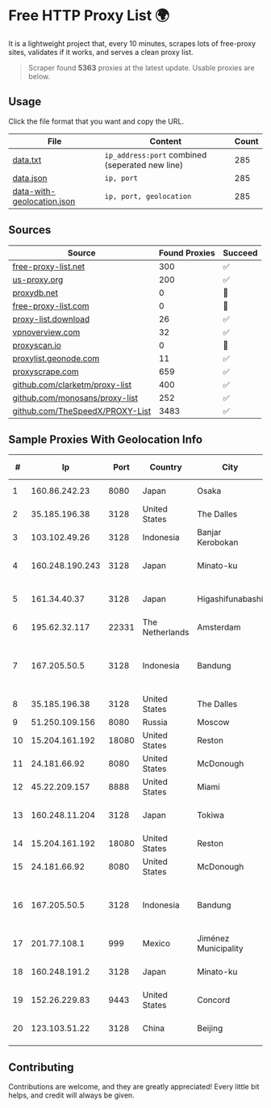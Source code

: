 
# Free HTTP Proxy List 🌍

It is a lightweight project that, every 10 minutes, scrapes lots of free-proxy sites, validates if it works, and serves a clean proxy list.


> Scraper found **5363** proxies at the latest update. Usable proxies are below.

## Usage

Click the file format that you want and copy the URL.


|File|Content|Count|
|----|-------|-----|
|[data.txt](https://raw.githubusercontent.com/themiralay/Proxy-List-World/master/data.txt)|`ip_address:port` combined (seperated new line)|285|
|[data.json](https://raw.githubusercontent.com/themiralay/Proxy-List-World/master/data.json)|`ip, port`|285|
|[data-with-geolocation.json](https://raw.githubusercontent.com/themiralay/Proxy-List-World/master/data-with-geolocation.json)|`ip, port, geolocation`|285|

## Sources

|Source|Found Proxies|Succeed|
|------|-------------|-------|
|[free-proxy-list.net](https://free-proxy-list.net)|300|✅|
|[us-proxy.org](https://www.us-proxy.org)|200|✅|
|[proxydb.net](http://proxydb.net)|0|🚫|
|[free-proxy-list.com](https://free-proxy-list.com/?page=&port=&type%5B%5D=http&type%5B%5D=https&up_time=0&search=Search)|0|🚫|
|[proxy-list.download](https://www.proxy-list.download/HTTP)|26|✅|
|[vpnoverview.com](https://vpnoverview.com/privacy/anonymous-browsing/free-proxy-servers)|32|✅|
|[proxyscan.io](https://www.proxyscan.io)|0|🚫|
|[proxylist.geonode.com](https://proxylist.geonode.com/api/proxy-list?limit=300&page=1&sort_by=lastChecked&sort_type=desc&protocols=http,https)|11|✅|
|[proxyscrape.com](https://api.proxyscrape.com/v2/?request=displayproxies&protocol=http&timeout=10000&country=all&ssl=all&anonymity=all)|659|✅|
|[github.com/clarketm/proxy-list](https://raw.githubusercontent.com/clarketm/proxy-list/master/proxy-list-raw.txt)|400|✅|
|[github.com/monosans/proxy-list](https://raw.githubusercontent.com/monosans/proxy-list/main/proxies/http.txt)|252|✅|
|[github.com/TheSpeedX/PROXY-List](https://raw.githubusercontent.com/TheSpeedX/PROXY-List/master/http.txt)|3483|✅|


## Sample Proxies With Geolocation Info

|#|Ip|Port|Country|City|Internet Service Provider|
|-|--|----|-------|----|-------------------------|
|1|160.86.242.23|8080|Japan|Osaka|Sony Network Communications Inc|
|2|35.185.196.38|3128|United States|The Dalles|Google LLC|
|3|103.102.49.26|3128|Indonesia|Banjar Kerobokan|PT Aplikanusa Lintasarta|
|4|160.248.190.243|3128|Japan|Minato-ku|NTT PC Communications, Inc.|
|5|161.34.40.37|3128|Japan|Higashifunabashi|NTT PC Communications, Inc.|
|6|195.62.32.117|22331|The Netherlands|Amsterdam|PIO-Hosting GmbH|
|7|167.205.50.5|3128|Indonesia|Bandung|Institut Teknologi Bandung Jl. Ganesha 10 Bandung 40132 INDONESIA|
|8|35.185.196.38|3128|United States|The Dalles|Google LLC|
|9|51.250.109.156|8080|Russia|Moscow|Yandex.Cloud LLC|
|10|15.204.161.192|18080|United States|Reston|OVH SAS|
|11|24.181.66.92|8080|United States|McDonough|Charter Communications|
|12|45.22.209.157|8888|United States|Miami|AT&T Services, Inc.|
|13|160.248.11.204|3128|Japan|Tokiwa|NTT PC Communications, Inc.|
|14|15.204.161.192|18080|United States|Reston|OVH SAS|
|15|24.181.66.92|8080|United States|McDonough|Charter Communications|
|16|167.205.50.5|3128|Indonesia|Bandung|Institut Teknologi Bandung Jl. Ganesha 10 Bandung 40132 INDONESIA|
|17|201.77.108.1|999|Mexico|Jiménez Municipality|Nidix Networks S.a. De C.V.|
|18|160.248.191.2|3128|Japan|Minato-ku|NTT PC Communications, Inc.|
|19|152.26.229.83|9443|United States|Concord|MCNC|
|20|123.103.51.22|3128|China|Beijing|IDC, China Telecommunications Corporation|



## Contributing

Contributions are welcome, and they are greatly appreciated! Every
little bit helps, and credit will always be given.

